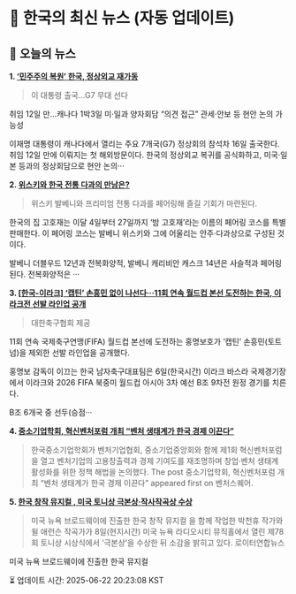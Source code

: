 # 📢 한국의 최신 뉴스 (자동 업데이트)

## 📰 오늘의 뉴스
**1. [‘민주주의 복원’ 한국, 정상외교 재가동](https://www.khan.co.kr/article/202506152108015)**
> 이 대통령 출국…G7 무대 선다



취임 12일 만…캐나다 1박3일
미·일과 양자회담 “의견 접근”
관세·안보 등 현안 논의 가능성

이재명 대통령이 캐나다에서 열리는 주요 7개국(G7) 정상회의 참석차 16일 출국한다. 취임 12일 만에 이뤄지는 첫 해외방문이다. 한국의 정상외교 복귀를 공식화하고, 미국·일본 등과의 정상회담으로 현안 논의···

**2. [위스키와 한국 전통 다과의 만남은?](https://www.khan.co.kr/article/202506021047001)**
> 위스키 발베니와 프리미엄 전통 다과를 페어링해 즐길 기회가 마련된다.

한국의 집 고호재는 이달 4일부터 27일까지 ‘밤 고호재’라는 이름의 페어링 코스를 특별 판매한다. 이 페어링 코스는 발베니 위스키와 그에 어울리는 안주·다과상으로 구성된 것이다.

발베니 더블우드 12년과 전복화양적, 발베니 캐리비안 캐스크 14년은 사슬적과 페어링된다. 전복화양적은 ···

**3. [[한국-이라크] ‘캡틴’ 손흥민 없이 나선다···11회 연속 월드컵 본선 도전하는 한국, 이라크전 선발 라인업 공개](https://www.khan.co.kr/article/202506060232001)**
> 대한축구협회 제공

11회 연속 국제축구연맹(FIFA) 월드컵 본선에 도전하는 홍명보호가 ‘캡틴’ 손흥민(토트넘)을 제외한 선발 라인업을 공개했다.

홍명보 감독이 이끄는 한국 남자축구대표팀은 6일(한국시간) 이라크 바스라 국제경기장에서 이라크와 2026 FIFA 북중미 월드컵 아시아 3차 예선 B조 9차전 원정 경기를 치른다.

B조 6개국 중 선두(승점···

**4. [중소기업학회, 혁신벤처포럼 개최 “벤처 생태계가 한국 경제 이끈다”](https://www.venturesquare.net/970094)**
> 한국중소기업학회가 벤처기업협회, 중소기업중앙회와 함께 제1회 혁신벤처포럼을 열고 벤처기업의 고용창출력과 경제 기여도를 재조명하며 창업·벤처 생태계 활성화를 위한 정책 해법을 논의했다.
The post 중소기업학회, 혁신벤처포럼 개최 “벤처 생태계가 한국 경제 이끈다” appeared first on 벤처스퀘어.

**5. [한국 창작 뮤지컬 , 미국 토니상 극본상·작사작곡상 수상](https://www.khan.co.kr/article/202506090913001)**
> 미국 뉴욕 브로드웨이에 진출한 한국 창작 뮤지컬 을 함께 작업한 박천휴 작가와 윌 애런슨 작곡가가 8일(현지시간) 미국 뉴욕 라디오시티 뮤직홀에서 열린 제78회 토니상 시상식에서 ‘극본상’을 수상한 뒤 소감을 밝히고 있다. 로이터연합뉴스


미국 뉴욕 브로드웨이에 진출한 한국 뮤지컬


⏳ 업데이트 시간: 2025-06-22 20:23:08 KST

